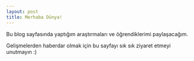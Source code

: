 ```yaml
---
layout: post
title: Merhaba Dünya!
---
```


Bu blog sayfasında yaptığım araştırmaları ve öğrendiklerimi paylaşacağım.

Gelişmelerden haberdar olmak için bu sayfayı sık sık ziyaret etmeyi unutmayın :)
